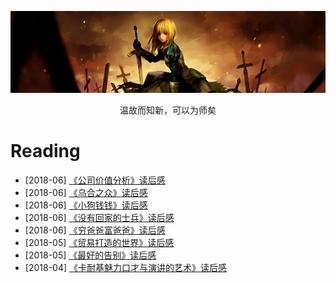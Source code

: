 [![header](../assets/header05.jpg)](https://yuenshome.github.io)

<center>温故而知新，可以为师矣</center>

# Reading

- [2018-06] [《公司价值分析》读后感](../timeline/2018-06/company-worth-analysis)  
- [2018-06] [《乌合之众》读后感](../timeline/2018-06/crowd)  
- [2018-06] [《小狗钱钱》读后感](../timeline/2018-06/dog-money)  
- [2018-06] [《没有回家的士兵》读后感](../timeline/2018-06/homesick-soldiers)  
- [2018-06] [《穷爸爸富爸爸》读后感](../timeline/2018-06/poor-dad-rich-dad)  
- [2018-05] [《贸易打造的世界》读后感](../timeline/2018-05/the-world-that-trade-created)
- [2018-05] [《最好的告别》读后感](../timeline/2018-05/being-mortal)
- [2018-04] [《卡耐基魅力口才与演讲的艺术》读后感](../timeline/2018-04/art-of-speech)

